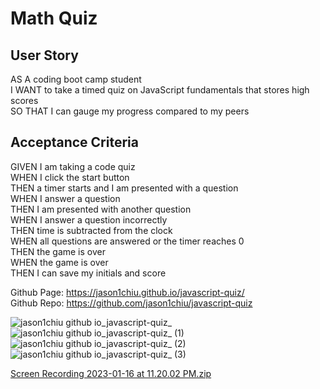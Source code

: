 # Math Quiz

## User Story

AS A coding boot camp student <br>
I WANT to take a timed quiz on JavaScript fundamentals that stores high scores <br>
SO THAT I can gauge my progress compared to my peers

## Acceptance Criteria

GIVEN I am taking a code quiz <br>
WHEN I click the start button <br>
THEN a timer starts and I am presented with a question <br>
WHEN I answer a question <br>
THEN I am presented with another question <br>
WHEN I answer a question incorrectly <br>
THEN time is subtracted from the clock <br>
WHEN all questions are answered or the timer reaches 0 <br>
THEN the game is over <br>
WHEN the game is over <br>
THEN I can save my initials and score <br>

Github Page: https://jason1chiu.github.io/javascript-quiz/ <br>
Github Repo: https://github.com/jason1chiu/javascript-quiz

![jason1chiu github io_javascript-quiz_](https://user-images.githubusercontent.com/119711904/212755909-8a07f82e-6815-4d79-a714-e26d1b97849b.png)
![jason1chiu github io_javascript-quiz_ (1)](https://user-images.githubusercontent.com/119711904/212755928-35c6e696-4e2c-4675-9a6f-b120bcd52750.png)
![jason1chiu github io_javascript-quiz_ (2)](https://user-images.githubusercontent.com/119711904/212755939-86c84e64-c9ef-4b20-bc33-813e9eec9eb4.png)
![jason1chiu github io_javascript-quiz_ (3)](https://user-images.githubusercontent.com/119711904/212755954-03ff609f-62bc-4f95-94a5-079cbb23c7db.png)

[Screen Recording 2023-01-16 at 11.20.02 PM.zip](https://github.com/jason1chiu/javascript-quiz/files/10431159/Screen.Recording.2023-01-16.at.11.20.02.PM.zip)
